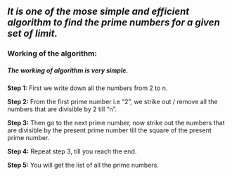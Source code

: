 ## ***It is one of the mose simple and efficient algorithm to find the prime numbers for a given set of limit.***

### Working of the algorithm:
##### The working of algorithm is very simple.

**Step 1:** First we write down all the numbers from 2 to n.

**Step 2:** From the first prime number i.e “2”, we strike out / remove all the numbers that are divisible by 2 till “n”.

**Step 3:** Then go to the next prime number, now strike out the numbers that are divisible by the present prime number till the square of the present prime number.

**Step 4:** Repeat step 3, till you reach the end.

**Step 5:** You will get the list of all the prime numbers.